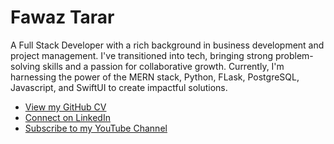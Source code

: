 # Fawaz Tarar

A Full Stack Developer with a rich background in business development and project management. I've transitioned into tech, bringing strong problem-solving skills and a passion for collaborative growth. Currently, I'm harnessing the power of the MERN stack, Python, FLask, PostgreSQL, Javascript,  and SwiftUI to create impactful solutions.

- [View my GitHub CV](https://github.com/Fawaztarar/CV)
- [Connect on LinkedIn](https://www.linkedin.com/in/Fawaztarar)
- [Subscribe to my YouTube Channel](https://www.youtube.com/@Fawaztarar)
